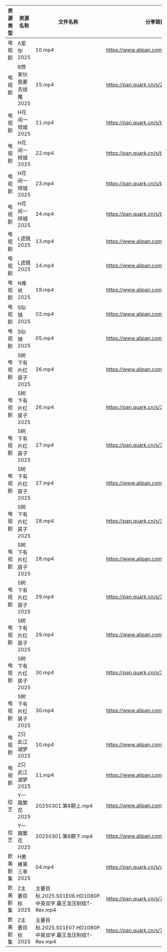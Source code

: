 | 资源类型 | 资源名称          | 文件名称                                          | 分享链接                                 | 更新时间                |
| ---- | ------------- | --------------------------------------------- | ------------------------------------ | ------------------- |
| 电视剧  | A爱你2025       | 10.mp4                                        | https://www.alipan.com/s/qZhVw58NDso | 2025-03-01 20:05:07 |
| 电视剧  | B弊家伙我要去祓魔2025 | 15.mp4                                        | https://pan.quark.cn/s/270975fbd054  | 2025-03-01 16:21:18 |
| 电视剧  | H花间一倾城2025    | 21.mp4                                        | https://pan.quark.cn/s/bbfb607aa46d  | 2025-03-01 16:22:35 |
| 电视剧  | H花间一倾城2025    | 22.mp4                                        | https://pan.quark.cn/s/bbfb607aa46d  | 2025-03-01 16:22:41 |
| 电视剧  | H花间一倾城2025    | 23.mp4                                        | https://pan.quark.cn/s/bbfb607aa46d  | 2025-03-01 16:22:32 |
| 电视剧  | H花间一倾城2025    | 24.mp4                                        | https://pan.quark.cn/s/bbfb607aa46d  | 2025-03-01 16:22:39 |
| 电视剧  | L滤镜2025       | 13.mp4                                        | https://www.alipan.com/s/GLmR2PDd3Kv | 2025-03-01 19:06:08 |
| 电视剧  | L滤镜2025       | 14.mp4                                        | https://www.alipan.com/s/GLmR2PDd3Kv | 2025-03-01 21:06:06 |
| 电视剧  | N难哄2025       | 19.mp4                                        | https://www.alipan.com/s/ekVkAgxzkyz | 2025-03-01 13:06:33 |
| 电视剧  | S似锦2025       | 02.mp4                                        | https://www.alipan.com/s/VMdivamJ5t3 | 2025-03-01 20:06:58 |
| 电视剧  | S似锦2025       | 05.mp4                                        | https://www.alipan.com/s/VMdivamJ5t3 | 2025-03-01 21:06:47 |
| 电视剧  | S树下有片红房子2025  | 26.mp4                                        | https://www.alipan.com/s/jhHNDAoNcay | 2025-03-01 10:06:55 |
| 电视剧  | S树下有片红房子2025  | 26.mp4                                        | https://pan.quark.cn/s/3663f780bfb2  | 2025-03-01 16:24:56 |
| 电视剧  | S树下有片红房子2025  | 27.mp4                                        | https://pan.quark.cn/s/3663f780bfb2  | 2025-03-01 16:24:59 |
| 电视剧  | S树下有片红房子2025  | 27.mp4                                        | https://www.alipan.com/s/jhHNDAoNcay | 2025-03-01 10:06:55 |
| 电视剧  | S树下有片红房子2025  | 28.mp4                                        | https://pan.quark.cn/s/3663f780bfb2  | 2025-03-01 16:24:53 |
| 电视剧  | S树下有片红房子2025  | 28.mp4                                        | https://www.alipan.com/s/jhHNDAoNcay | 2025-03-01 10:06:55 |
| 电视剧  | S树下有片红房子2025  | 29.mp4                                        | https://pan.quark.cn/s/3663f780bfb2  | 2025-03-01 16:25:03 |
| 电视剧  | S树下有片红房子2025  | 29.mp4                                        | https://www.alipan.com/s/jhHNDAoNcay | 2025-03-01 10:06:55 |
| 电视剧  | S树下有片红房子2025  | 30.mp4                                        | https://pan.quark.cn/s/3663f780bfb2  | 2025-03-01 16:25:06 |
| 电视剧  | S树下有片红房子2025  | 30.mp4                                        | https://www.alipan.com/s/jhHNDAoNcay | 2025-03-01 10:06:54 |
| 电视剧  | Z只此江湖梦2025    | 10.mp4                                        | https://www.alipan.com/s/sTGWUMrtMjb | 2025-03-01 19:07:31 |
| 电视剧  | Z只此江湖梦2025    | 11.mp4                                        | https://www.alipan.com/s/sTGWUMrtMjb | 2025-03-01 19:07:31 |
| 综艺   | Y一路繁花2025     | 20250301.第8期上.mp4                             | https://www.alipan.com/s/XRkeHn2Nxtw | 2025-03-01 16:09:43 |
| 综艺   | Y一路繁花2025     | 20250301.第8期下.mp4                             | https://www.alipan.com/s/XRkeHn2Nxtw | 2025-03-01 16:09:43 |
| 欧美剧集 | H黄蜂第三季2025    | 04.mp4                                        | https://pan.quark.cn/s/c8ccaf75f5e0  | 2025-03-01 16:22:51 |
| 欧美剧集 | Z主要目标2025     | 主要目标.2025.S01E06.HD1080P.中英双字.霸王龙压制组T-Rex.mp4 | https://pan.quark.cn/s/787377682fa8  | 2025-03-01 10:26:23 |
| 欧美剧集 | Z主要目标2025     | 主要目标.2025.S01E07.HD1080P.中英双字.霸王龙压制组T-Rex.mp4 | https://pan.quark.cn/s/787377682fa8  | 2025-03-01 10:26:27 |
